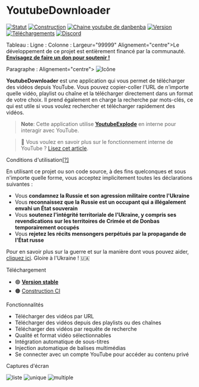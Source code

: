 # YoutubeDownloader

[![Statut](https://img.shields.io/badge/statut-maintenance-ffd700.svg)](https://github.com/Tyrrrz/.github/blob/master/docs/project-status.md)
[![Construction](https://img.shields.io/github/actions/workflow/status/Tyrrrz/YoutubeDownloader/main.yml?branch=master)](https://github.com/Tyrrrz/YoutubeDownloader/actions)
[![Chaine youtube de danbenba](https://img.shields.io/badge/Youtube%20danbenba-%2F?logo=youtube&logoColor=css&color=red&link=https%3A%2F%2Fwww.youtube.com%2F%40danbenba)](https://www.youtube.com/@danbenba/)
[![Version](https://img.shields.io/github/release/Tyrrrz/YoutubeDownloader.svg)](https://github.com/danbenba/YoutubeDownloader/releases)
[![Téléchargements](https://img.shields.io/github/downloads/Tyrrrz/YoutubeDownloader/total.svg)](https://github.com/Tyrrrz/YoutubeDownloader/releases)
[![Discord](https://img.shields.io/discord/869237470565392384?label=discord)](https://discord.gg/2SUWKFnHSm)


Tableau :
    Ligne :
        Colonne :
            Largeur="99999" Alignement="centre">Le développement de ce projet est entièrement financé par la communauté. <b><a href="https://tyrrrz.me/donate">Envisagez de faire un don pour soutenir !</a></b></td>
        </tr>
    </table>

Paragraphe :
    Alignement="centre">
    <Image source="favicon.png" alt="Icône" />
    </Paragraphe>

**YoutubeDownloader** est une application qui vous permet de télécharger des vidéos depuis YouTube.
Vous pouvez copier-coller l'URL de n'importe quelle vidéo, playlist ou chaîne et la télécharger directement dans un format de votre choix.
Il prend également en charge la recherche par mots-clés, ce qui est utile si vous voulez rechercher et télécharger rapidement des vidéos.

> **Note**:
> Cette application utilise [**YoutubeExplode**](https://github.com/Tyrrrz/YoutubeExplode) en interne pour interagir avec YouTube.

> 📝 Vous voulez en savoir plus sur le fonctionnement interne de YouTube ?
> [Lisez cet article](https://tyrrrz.me/blog/reverse-engineering-youtube-revisited).

Conditions d'utilisation[[?]](https://github.com/Tyrrrz/.github/blob/master/docs/why-so-political.md)

En utilisant ce projet ou son code source, à des fins quelconques et sous n'importe quelle forme, vous acceptez implicitement toutes les déclarations suivantes :

- Vous **condamnez la Russie et son agression militaire contre l'Ukraine**
- Vous **reconnaissez que la Russie est un occupant qui a illégalement envahi un État souverain**
- Vous **soutenez l'intégrité territoriale de l'Ukraine, y compris ses revendications sur les territoires de Crimée et de Donbas temporairement occupés**
- Vous **rejetez les récits mensongers perpétués par la propagande de l'État russe**

Pour en savoir plus sur la guerre et sur la manière dont vous pouvez aider, [cliquez ici](https://tyrrrz.me/ukraine). Gloire à l'Ukraine ! 🇺🇦

Téléchargement

- 🟢 **[Version stable](https://github.com/Tyrrrz/YoutubeDownloader/releases/latest)**
- 🟠 [Construction CI](https://github.com/Tyrrrz/YoutubeDownloader/actions/workflows/main.yml)

Fonctionnalités

- Télécharger des vidéos par URL
- Télécharger des vidéos depuis des playlists ou des chaînes
- Télécharger des vidéos par requête de recherche
- Qualité et format vidéo sélectionnables
- Intégration automatique de sous-titres
- Injection automatique de balises multimédias
- Se connecter avec un compte YouTube pour accéder au contenu privé

Captures d'écran

![liste](.assets/list.png)
![unique](.assets/single.png)
![multiple](.assets/multiple.png)
